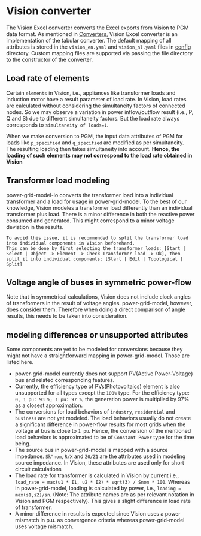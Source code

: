 <!--
SPDX-FileCopyrightText: Contributors to the Power Grid Model project <powergridmodel@lfenergy.org>
SPDX-License-Identifier: MPL-2.0
-->

# Vision converter

The Vision Excel converter converts the Excel exports from Vision to PGM data format. As mentioned in [Converters](converters/converter.md), Vision Excel converter is an implementation of the tabular converter.
The default mapping of all attributes is stored in the `vision_en.yaml` and `vision_nl.yaml` files in [config](https://github.com/PowerGridModel/power-grid-model-io/tree/main/src/power_grid_model_io/config) directory.
Custom mapping files are supported via passing the file directory to the constructor of the converter.

## Load rate of elements 

Certain `elements` in Vision, i.e., appliances like transformer loads and induction motor have a result parameter of load rate.
In Vision, load rates are calculated without considering the simultaneity factors of connected nodes.
So we may observe a variation in power inflow/outflow result (i.e., P, Q and S) due to different simultaneity factors. But the load rate always corresponds to `simultaneity of loads=1`.

When we make conversion to PGM, the input data attributes of PGM for loads like `p_specified` and `q_specified` are modified as per simultaneity. The resulting loading then takes simultaneity into account. 
**Hence, the loading of such elements may not correspond to the load rate obtained in Vision**

## Transformer load modeling

power-grid-model-io converts the transformer load into a individual transformer and a load for usage in power-grid-model. 
To the best of our knowledge, Vision modeles a transformer load differently than an individual transformer plus load.
There is a minor difference in both the reactive power consumed and generated. 
This might correspond to a minor voltage deviation in the results.

```{tip}
To avoid this issue, it is recommended to split the transformer load into individual components in Vision beforehand.
This can be done by first selecting the transformer loads: [Start | Select | Object -> Element -> Check Transformer load -> Ok], then split it into individual components: [Start | Edit | Topological | Split]
```

## Voltage angle of buses in symmetric power-flow

Note that in symmetrical calculations, Vision does not include clock angles of transformers in the result of voltage angles. power-grid-model, however, does consider them. Therefore when doing a direct comparison of angle results, this needs to be taken into consideration.

## modeling differences or unsupported attributes

Some components are yet to be modeled for conversions because they might not have a straightforward mapping in power-grid-model. Those are listed here.

- power-grid-model currently does not support PV(Active Power-Voltage) bus and related corresponding features. 
- Currently, the efficiency type of PVs(Photovoltaics) element is also unsupported for all types except the `100%` type. For the efficiency type: `0, 1 pu: 93 %; 1 pu: 97 %`, the generation power is multiplied by 97% as a closest approximation.
- The conversions for load behaviors of `industry`, `residential` and `business` are not yet modeled. The load behaviors usually do not create a significant difference in power-flow results for most grids when the voltage at bus is close to `1 pu`. Hence, the conversion of the mentioned load behaviors is approximated to be of `Constant Power` type for the time being. 
- The source bus in power-grid-model is mapped with a source impedance. `Sk"nom`, `R/X` and `Z0/Z1` are the attributes used in modeling source impedance. In Vision, these attributes are used only for short circuit calculations
- The load rate for transformer is calculated in Vision by current i.e., `load_rate = max(u1 * I1, u2 * I2) * sqrt(3) / Snom * 100`. Whereas in power-grid-model, loading is calculated by power, i.e., `loading = max(s1,s2)/sn`. (Note: The attribute names are as per relevant notation in Vision and PGM respectively). This gives a slight difference in load rate of transformer.
- A minor difference in results is expected since Vision uses a power mismatch in p.u. as convergence criteria whereas power-grid-model uses voltage mismatch.